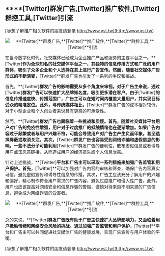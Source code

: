 ## ****[Twitter]**群发广告,**[Twitter]**推广软件,**[Twitter]**群控工具,**[Twitter]**引流**

[😍想了解推广相关软件的朋友请登录 http://www.vst.tw](http://www.vst.tw)

 <center><img src="https://vst.tw/MP4/tuiguang/png/6.png" alt="**[Twitter]**群发广告,**[Twitter]**推广软件,**[Twitter]**群控工具,**[Twitter]**引流"></center>

在当今数字化时代，社交媒体已经成为企业推广产品和服务的主要平台之一。**[Twitter]**作为全球知名的社交媒体平台之一，其独特的信息传播方式和广泛的用户群体，吸引了众多企业和个人选择在其上进行广告宣传。然而，随着社交媒体广告形式的不断演变，**[Twitter]**群发广告也引发了一系列的争议和挑战。

首先，**[Twitter]**群发广告的影响需要从多个角度来审视。对于广告主来说，通过**[Twitter]**群发广告可以快速扩大品牌知名度，吸引更多潜在客户。由于**[Twitter]**的信息传播速度快、传播范围广，广告主可以在短时间内覆盖大量用户，并实现目标受众的精准定位。此外，与传统媒体相比，**[Twitter]**群发广告的成本相对较低，对于小型企业和个人创业者来说具有更高的可承受性。

然而，**[Twitter]**群发广告也面临着一些挑战和质疑。首先，随着社交媒体平台用户对广告的免疫性增强，用户对于过度推广的抵触情绪也在逐渐增加。如果广告内容过于频繁或者与用户兴趣不符，可能会导致用户对广告主产生负面印象，甚至选择屏蔽或取消关注。其次，**[Twitter]**群发广告也容易受到网络诈骗和虚假信息的影响。一些不法分子可能利用**[Twitter]**群发广告的便利性，散布虚假信息或者诱导用户点击恶意链接，从而造成用户的经济损失或个人信息泄露。

针对上述挑战，**[Twitter]**平台和广告主可以采取一系列措施来加强广告监管和用户保护。首先，**[Twitter]**可以加强对广告内容的审核和筛查，确保广告内容真实可信，避免虚假宣传和诱导性信息的传播。其次，广告主应该充分了解用户的兴趣和偏好，精心制作符合用户需求的广告内容，避免过度推广和侵入性广告。此外，用户也应该提高对网络安全和信息诈骗的警惕，谨慎对待来自不明来源的广告信息，避免成为网络诈骗的受害者。

 <center><img src="https://vst.tw/MP4/tuiguang/png/8.png" alt="**[Twitter]**群发广告,**[Twitter]**推广软件,**[Twitter]**群控工具,**[Twitter]**引流"></center>

总的来说，**[Twitter]**群发广告既有助于广告主快速扩大品牌影响力，又面临着用户抵触情绪和网络安全风险的挑战。通过加强广告监管和用户保护，**[Twitter]**平台和广告主可以共同促进社交媒体广告的健康发展，实现广告宣传与用户体验的平衡。

[😍想了解推广相关软件的朋友请登录 http://www.vst.tw](http://www.vst.tw)



